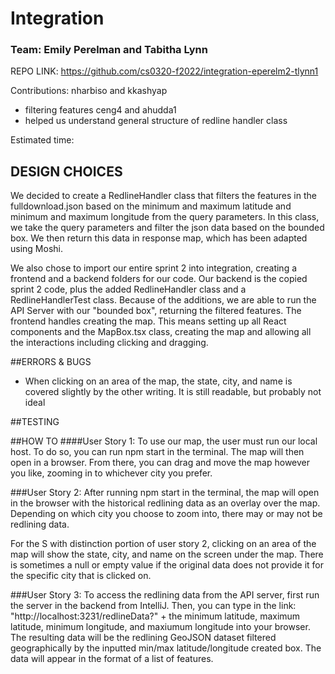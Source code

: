 # Integration
### Team: Emily Perelman and Tabitha Lynn

REPO LINK: https://github.com/cs0320-f2022/integration-eperelm2-tlynn1

Contributions: 
nharbiso and kkashyap
- filtering features
ceng4 and ahudda1
- helped us understand general structure of redline handler class

Estimated time: 

## DESIGN CHOICES
We decided to create a RedlineHandler class that filters the features in the fulldownload.json based on the minimum and maximum latitude and minimum and maximum longitude from the query parameters. In this class, we take the query parameters and filter the json data based on the bounded box. We then return this data in response map, which has been adapted using Moshi. 

We also chose to import our entire sprint 2 into integration, creating a frontend and a backend folders for our code. Our backend is the copied sprint 2 code, plus the added RedlineHandler class and a RedlineHandlerTest class. Because of the additions, we are able to run the API Server with our "bounded box", returning the filtered features. The frontend handles creating the map. This means setting up all React components and the MapBox.tsx class, creating the map and allowing all the interactions including clicking and dragging.  

##ERRORS & BUGS
- When clicking on an area of the map, the state, city, and name is covered slightly by the other writing. It is still readable, but probably not ideal

##TESTING


##HOW TO
####User Story 1:
To use our map, the user must run our local host. To do so, you can run npm start in the terminal. The map will then open in a browser. From there, you can drag and move the map however you like, zooming in to whichever city you prefer. 

###User Story 2:
After running npm start in the terminal, the map will open in the browser with the historical redlining data as an overlay over the map. Depending on which city you choose to zoom into, there may or may not be redlining data. 

For the S with distinction portion of user story 2, clicking on an area of the map will show the state, city, and name on the screen under the map. There is sometimes a null or empty value if the original data does not provide it for the specific city that is clicked on. 

###User Story 3:
To access the redlining data from the API server, first run the server in the backend from IntelliJ. Then, you can type in the link: "http://localhost:3231/redlineData?" + the minimum latitude, maximum latitude, minimum longitude, and maxiumum longitude into your browser. The resulting data will be the redlining GeoJSON dataset filtered geographically by the inputted min/max latitude/longitude created box. The data will appear in the format of a list of features.